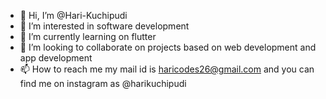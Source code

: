 - 👋 Hi, I’m @Hari-Kuchipudi
- 👀 I’m interested in software development
- 🌱 I’m currently learning on flutter
- 💞️ I’m looking to collaborate on projects based on web development and app development
- 📫 How to reach me my mail id is haricodes26@gmail.com and you can find me on instagram as @harikuchipudi

<!---
Hari-Kuchipudi/Hari-Kuchipudi is a ✨ special ✨ repository because its `README.md` (this file) appears on your GitHub profile.
You can click the Preview link to take a look at your changes.
--->
